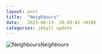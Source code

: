 ```yaml
---
layout: post
title:  "Neighbours"
date:   2023-06-13- 20:49:42 +0100
categories: jekyll update
---
```





![Neighbours](https://lh3.googleusercontent.com/pw/AIL4fc-BDQ5Dwyi0aMl7MD-mmbDHSDvSmZfID7Z-FCzbSYJ45paJke0YkFRsHNZm8r8wlFVoCtaYkE5dXuYBWw_JOYMRRxB_6ZuWGpKhm062fjdRlFgMVOw=w2400)*Neighbours*&nbsp;



[jekyll-docs]: https://jekyllrb.com/docs/home
[jekyll-gh]:   https://github.com/jekyll/jekyll
[jekyll-talk]: https://talk.jekyllrb.com/


